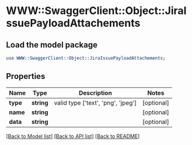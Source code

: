 # WWW::SwaggerClient::Object::JiraIssuePayloadAttachements

## Load the model package
```perl
use WWW::SwaggerClient::Object::JiraIssuePayloadAttachements;
```

## Properties
Name | Type | Description | Notes
------------ | ------------- | ------------- | -------------
**type** | **string** | valid type [&#39;text&#39;, &#39;png&#39;, &#39;jpeg&#39;] | [optional] 
**name** | **string** |  | [optional] 
**data** | **string** |  | [optional] 

[[Back to Model list]](../README.md#documentation-for-models) [[Back to API list]](../README.md#documentation-for-api-endpoints) [[Back to README]](../README.md)


